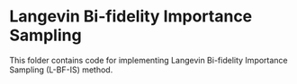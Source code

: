 # Langevin Bi-fidelity Importance Sampling

This folder contains code for implementing Langevin Bi-fidelity Importance Sampling (L-BF-IS) method.